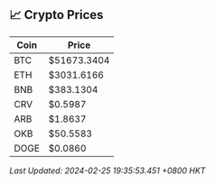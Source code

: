 ## 📈 Crypto Prices

| Coin | Price |
| ---- | ----- |
| BTC | $51673.3404 |
| ETH | $3031.6166 |
| BNB | $383.1304 |
| CRV | $0.5987 |
| ARB | $1.8637 |
| OKB | $50.5583 |
| DOGE | $0.0860 |

_Last Updated: 2024-02-25 19:35:53.451 +0800 HKT_